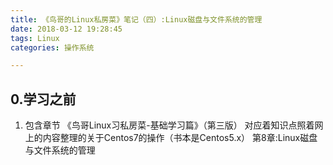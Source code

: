 ```yaml
---
title: 《鸟哥的Linux私房菜》笔记（四）:Linux磁盘与文件系统的管理
date: 2018-03-12 19:28:45
tags: Linux
categories: 操作系统

---
```

## 0.学习之前
1. 包含章节
《鸟哥Linux习私房菜-基础学习篇》（第三版）
对应着知识点照着网上的内容整理的关于Centos7的操作（书本是Centos5.x）
第8章:Linux磁盘与文件系统的管理


